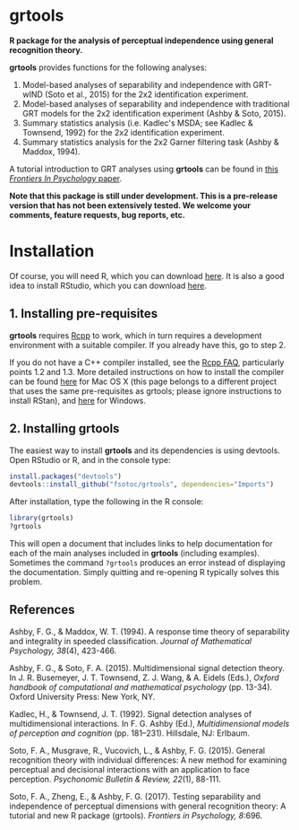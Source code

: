 # grtools
**R package for the analysis of perceptual independence using general recognition theory.**

**grtools** provides functions for the following analyses:

1. Model-based analyses of separability and independence with GRT-wIND (Soto et al., 2015) for the 2x2 identification experiment.
2. Model-based analyses of separability and independence with traditional GRT models for the 2x2 identification experiment (Ashby & Soto, 2015).
3. Summary statistics analysis (i.e. Kadlec's MSDA; see Kadlec & Townsend, 1992) for the 2x2 identification experiment.
4. Summary statistics analysis for the 2x2 Garner filtering task (Ashby & Maddox, 1994).

A tutorial introduction to GRT analyses using **grtools** can be found in [this *Frontiers In Psychology* paper](http://journal.frontiersin.org/article/10.3389/fpsyg.2017.00696/full).

**Note that this package is still under development. This is a pre-release version that has not been extensively tested. We welcome your comments, feature requests, bug reports, etc.**

# Installation

Of course, you will need R, which you can download [here](http://cran.rstudio.com/). It is also a good idea to install RStudio, which you can download [here](http://www.rstudio.com/products/rstudio/download/).

## 1. Installing pre-requisites
**grtools** requires [Rcpp](http://cran.r-project.org/web/packages/Rcpp/index.html) to work, which in turn requires a development environment with a suitable compiler. If you already have this, go to step 2.

If you do not have a C++ compiler installed, see the [Rcpp FAQ](http://cran.r-project.org/web/packages/Rcpp/vignettes/Rcpp-FAQ.pdf), particularly points 1.2 and 1.3. More detailed instructions on how to install the compiler can be found [here](https://github.com/stan-dev/rstan/wiki/RStan-Mac-OS-X-Prerequisite-Installation-Instructions) for Mac OS X (this page belongs to a different project that uses the same pre-requisites as grtools; please ignore instructions to install RStan), and [here](https://github.com/stan-dev/rstan/wiki/Install-Rtools-for-Windows) for Windows.


## 2. Installing grtools
The easiest way to install **grtools** and its dependencies is using devtools. Open RStudio or R, and in the console type:

```R
install.packages("devtools")
devtools::install_github("fsotoc/grtools", dependencies="Imports")
```

After installation, type the following in the R console:

```R
library(grtools)
?grtools
```

This will open a document that includes links to help documentation for each of the main analyses included in **grtools** (including examples). Sometimes the command ```?grtools``` produces an error instead of displaying the documentation. Simply quitting and re-opening R typically solves this problem.


References
----------
Ashby, F. G., & Maddox, W. T. (1994). A response time theory of separability and integrality in speeded classification. *Journal of Mathematical Psychology, 38*(4), 423-466.

Ashby, F. G., & Soto, F. A. (2015). Multidimensional signal detection theory. In J. R. Busemeyer, J. T. Townsend, Z. J. Wang, & A. Eidels (Eds.), *Oxford handbook of computational and mathematical psychology* (pp. 13-34). Oxford University Press: New York, NY.

Kadlec, H., & Townsend, J. T. (1992). Signal detection analyses of multidimensional interactions. In F. G. Ashby
(Ed.), *Multidimensional models of perception and cognition* (pp. 181–231). Hillsdale, NJ: Erlbaum.

Soto, F. A., Musgrave, R., Vucovich, L., & Ashby, F. G. (2015). General recognition theory with individual differences: A new method for examining perceptual and decisional interactions with an application to face perception. *Psychonomic Bulletin & Review, 22*(1), 88-111.

Soto, F. A., Zheng, E., & Ashby, F. G. (2017). Testing separability and independence of perceptual dimensions with general recognition theory: A tutorial and new R package (grtools). *Frontiers in Psychology, 8*:696.
